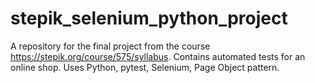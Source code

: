 # stepik_selenium_python_project
A repository for the final project from the course https://stepik.org/course/575/syllabus. 
Contains automated tests for an online shop. Uses Python, pytest, Selenium, Page Object pattern.
